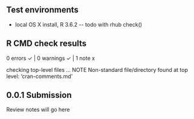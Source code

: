 ## Test environments
* local OS X install, R 3.6.2
-- todo with rhub check()

## R CMD check results
0 errors ✓ | 0 warnings ✓ | 1 note x

checking top-level files ... NOTE
  Non-standard file/directory found at top level:
    ‘cran-comments.md’

## 0.0.1 Submission

Review notes will go here

